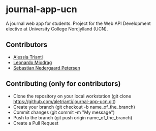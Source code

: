 # journal-app-ucn
A journal web app for students. Project for the Web API Development elective at University College Nordjylland (UCN).

## Contributors
* [Alessia Trianti](https://github.com/aletrianti)
* [Leonardo Miodrag](https://github.com/leonardomiodrag)
* [Sebastian Nedergaard Petersen](https://github.com/sepersen)

## Contributing (only for contributors)
* Clone the repository on your local workstation (git clone https://github.com/aletrianti/journal-app-ucn.git)
* Create your branch (git checkout -b name_of_the_branch)
* Commit changes (git commit -m "My message")
* Push to the branch (git push origin name_of_the_branch)
* Create a Pull Request
